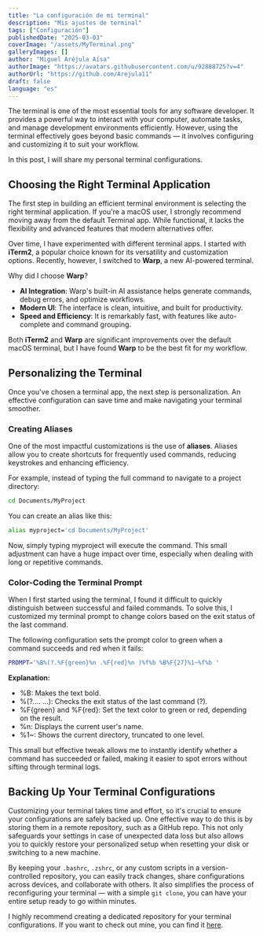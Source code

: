 ```yaml
---
title: "La configuración de mi terminal"
description: "Mis ajustes de terminal"
tags: ["Configuración"]
publishedDate: "2025-03-03"
coverImage: "/assets/MyTerminal.png"
galleryImages: []
author: "Miguel Aréjula Aísa"
authorImage: "https://avatars.githubusercontent.com/u/92888725?v=4"
authorUrl: "https://github.com/Arejula11"
draft: false
language: "es"
---
```


The terminal is one of the most essential tools for any software developer. It provides a powerful way to interact with your computer, automate tasks, and manage development environments efficiently. However, using the terminal effectively goes beyond basic commands — it involves configuring and customizing it to suit your workflow.  

In this post, I will share my personal terminal configurations.  

## Choosing the Right Terminal Application

The first step in building an efficient terminal environment is selecting the right terminal application. If you're a macOS user, I strongly recommend moving away from the default Terminal app. While functional, it lacks the flexibility and advanced features that modern alternatives offer.  

Over time, I have experimented with different terminal apps. I started with **iTerm2**, a popular choice known for its versatility and customization options. Recently, however, I switched to **Warp**, a new AI-powered terminal.  

Why did I choose **Warp**?  
- **AI Integration**: Warp's built-in AI assistance helps generate commands, debug errors, and optimize workflows.  
- **Modern UI**: The interface is clean, intuitive, and built for productivity.  
- **Speed and Efficiency**: It is remarkably fast, with features like auto-complete and command grouping.  

Both **iTerm2** and **Warp** are significant improvements over the default macOS terminal, but I have found **Warp** to be the best fit for my workflow.  

## Personalizing the Terminal

Once you've chosen a terminal app, the next step is personalization. An effective configuration can save time and make navigating your terminal smoother.  

### Creating Aliases

One of the most impactful customizations is the use of **aliases**. Aliases allow you to create shortcuts for frequently used commands, reducing keystrokes and enhancing efficiency.  

For example, instead of typing the full command to navigate to a project directory:  

```bash
cd Documents/MyProject
```
You can create an alias like this:
```bash
alias myproject='cd Documents/MyProject'
```

Now, simply typing myproject will execute the command. This small adjustment can have a huge impact over time, especially when dealing with long or repetitive commands.

### Color-Coding the Terminal Prompt

When I first started using the terminal, I found it difficult to quickly distinguish between successful and failed commands. To solve this, I customized my terminal prompt to change colors based on the exit status of the last command.

The following configuration sets the prompt color to green when a command succeeds and red when it fails:

```bash 
PROMPT='%B%(?.%F{green}%n .%F{red}%n )%f%b %B%F{27}%1~%f%b '
``` 
**Explanation:**

- %B: Makes the text bold.
- %(?.... ...): Checks the exit status of the last command (?).
- %F{green} and %F{red}: Set the text color to green or red, depending on the result.
- %n: Displays the current user's name.
- %1~: Shows the current directory, truncated to one level.

This small but effective tweak allows me to instantly identify whether a command has succeeded or failed, making it easier to spot errors without sifting through terminal logs.

## Backing Up Your Terminal Configurations

Customizing your terminal takes time and effort, so it's crucial to ensure your configurations are safely backed up. One effective way to do this is by storing them in a remote repository, such as a GitHub repo. This not only safeguards your settings in case of unexpected data loss but also allows you to quickly restore your personalized setup when resetting your disk or switching to a new machine.

By keeping your `.bashrc`, `.zshrc`, or any custom scripts in a version-controlled repository, you can easily track changes, share configurations across devices, and collaborate with others. It also simplifies the process of reconfiguring your terminal — with a simple `git clone`, you can have your entire setup ready to go within minutes.

I highly recommend creating a dedicated repository for your terminal configurations. If you want to check out mine, you can find it [here](https://github.com/Arejula11/prompt_exit_status_bash_and_zsh).

